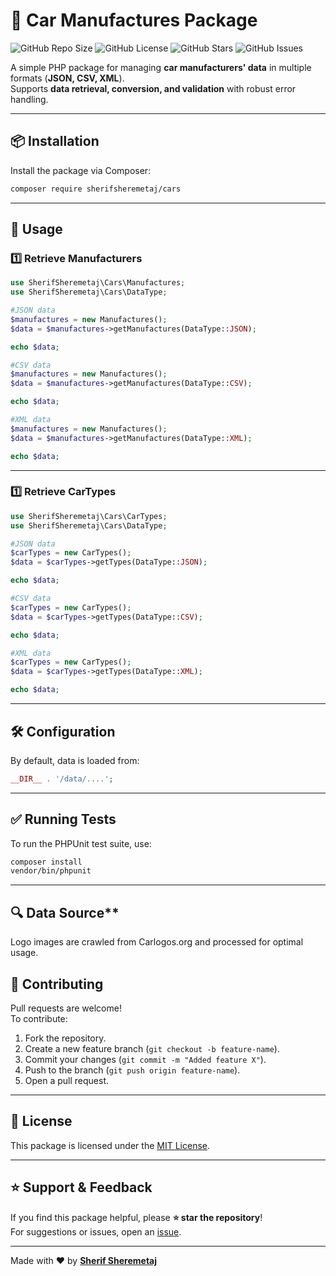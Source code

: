 # 🚗 Car Manufactures Package

![GitHub Repo Size](https://img.shields.io/github/repo-size/sherifsheremetaj/cars)
![GitHub License](https://img.shields.io/github/license/sherifsheremetaj/cars)
![GitHub Stars](https://img.shields.io/github/stars/sherifsheremetaj/cars?style=social)
![GitHub Issues](https://img.shields.io/github/issues/sherifsheremetaj/cars)

A simple PHP package for managing **car manufacturers' data** in multiple formats (**JSON, CSV, XML**).  
Supports **data retrieval, conversion, and validation** with robust error handling.

---

## 📦 **Installation**
Install the package via Composer:

```sh
composer require sherifsheremetaj/cars
```

---

## 🚀 **Usage**
### **1️⃣ Retrieve Manufacturers**
```php
use SherifSheremetaj\Cars\Manufactures;
use SherifSheremetaj\Cars\DataType;

#JSON data
$manufactures = new Manufactures();
$data = $manufactures->getManufactures(DataType::JSON);

echo $data;

#CSV data
$manufactures = new Manufactures();
$data = $manufactures->getManufactures(DataType::CSV);

echo $data;

#XML data
$manufactures = new Manufactures();
$data = $manufactures->getManufactures(DataType::XML);

echo $data;
```

---

### **1️⃣ Retrieve CarTypes**
```php
use SherifSheremetaj\Cars\CarTypes;
use SherifSheremetaj\Cars\DataType;

#JSON data
$carTypes = new CarTypes();
$data = $carTypes->getTypes(DataType::JSON);

echo $data;

#CSV data
$carTypes = new CarTypes();
$data = $carTypes->getTypes(DataType::CSV);

echo $data;

#XML data
$carTypes = new CarTypes();
$data = $carTypes->getTypes(DataType::XML);

echo $data;
```

---

## 🛠 **Configuration**
By default, data is loaded from:
```php
__DIR__ . '/data/....';
```
---

## ✅ **Running Tests**
To run the PHPUnit test suite, use:
```sh
composer install
vendor/bin/phpunit
```

---

## 🔍 Data Source**
Logo images are crawled from Carlogos.org and processed for optimal usage.

## 📝 **Contributing**
Pull requests are welcome!  
To contribute:
1. Fork the repository.
2. Create a new feature branch (`git checkout -b feature-name`).
3. Commit your changes (`git commit -m "Added feature X"`).
4. Push to the branch (`git push origin feature-name`).
5. Open a pull request.

---

## 📜 **License**
This package is licensed under the [MIT License](LICENSE).

---

## ⭐ **Support & Feedback**
If you find this package helpful, please **⭐ star the repository**!  
For suggestions or issues, open an [issue](https://github.com/sherifsheremetaj/cars/issues).

---

Made with ❤️ by **[Sherif Sheremetaj](https://github.com/sherifsheremetaj)**
